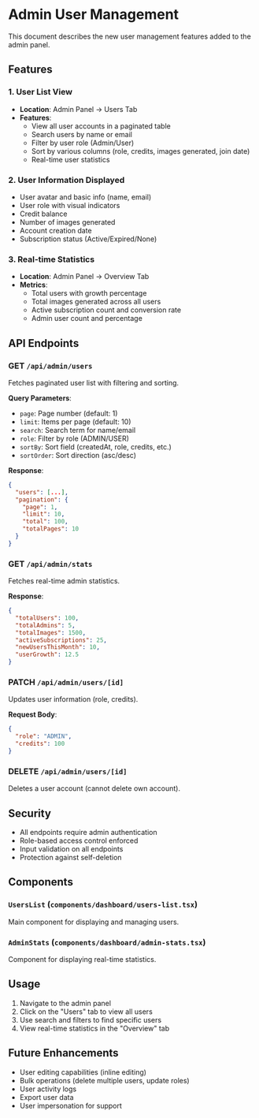 # Admin User Management

This document describes the new user management features added to the admin panel.

## Features

### 1. User List View
- **Location**: Admin Panel → Users Tab
- **Features**:
  - View all user accounts in a paginated table
  - Search users by name or email
  - Filter by user role (Admin/User)
  - Sort by various columns (role, credits, images generated, join date)
  - Real-time user statistics

### 2. User Information Displayed
- User avatar and basic info (name, email)
- User role with visual indicators
- Credit balance
- Number of images generated
- Account creation date
- Subscription status (Active/Expired/None)

### 3. Real-time Statistics
- **Location**: Admin Panel → Overview Tab
- **Metrics**:
  - Total users with growth percentage
  - Total images generated across all users
  - Active subscription count and conversion rate
  - Admin user count and percentage

## API Endpoints

### GET `/api/admin/users`
Fetches paginated user list with filtering and sorting.

**Query Parameters**:
- `page`: Page number (default: 1)
- `limit`: Items per page (default: 10)
- `search`: Search term for name/email
- `role`: Filter by role (ADMIN/USER)
- `sortBy`: Sort field (createdAt, role, credits, etc.)
- `sortOrder`: Sort direction (asc/desc)

**Response**:
```json
{
  "users": [...],
  "pagination": {
    "page": 1,
    "limit": 10,
    "total": 100,
    "totalPages": 10
  }
}
```

### GET `/api/admin/stats`
Fetches real-time admin statistics.

**Response**:
```json
{
  "totalUsers": 100,
  "totalAdmins": 5,
  "totalImages": 1500,
  "activeSubscriptions": 25,
  "newUsersThisMonth": 10,
  "userGrowth": 12.5
}
```

### PATCH `/api/admin/users/[id]`
Updates user information (role, credits).

**Request Body**:
```json
{
  "role": "ADMIN",
  "credits": 100
}
```

### DELETE `/api/admin/users/[id]`
Deletes a user account (cannot delete own account).

## Security

- All endpoints require admin authentication
- Role-based access control enforced
- Input validation on all endpoints
- Protection against self-deletion

## Components

### `UsersList` (`components/dashboard/users-list.tsx`)
Main component for displaying and managing users.

### `AdminStats` (`components/dashboard/admin-stats.tsx`)
Component for displaying real-time statistics.

## Usage

1. Navigate to the admin panel
2. Click on the "Users" tab to view all users
3. Use search and filters to find specific users
4. View real-time statistics in the "Overview" tab

## Future Enhancements

- User editing capabilities (inline editing)
- Bulk operations (delete multiple users, update roles)
- User activity logs
- Export user data
- User impersonation for support 